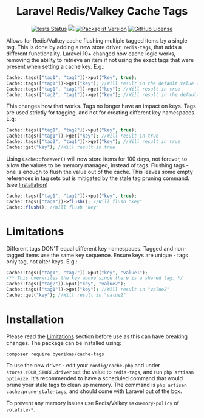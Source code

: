 <h1 align="center">Laravel Redis/Valkey Cache Tags</h1>

<p align="center">
  <a href="https://github.com/byErikas/cache-tags/actions"><img src="https://github.com/byErikas/cache-tags/actions/workflows/tests.yml/badge.svg" alt="tests Status"></a>
  <a href="https://codecov.io/gh/byErikas/cache-tags"><img src="https://codecov.io/gh/byErikas/cache-tags/graph/badge.svg?token=Y7F8CZFISH"/></a>
  <a href="https://packagist.org/packages/byerikas/cache-tags"><img src="https://img.shields.io/packagist/v/byerikas/cache-tags" alt="Packagist Version"></a>
  <a href="https://github.com/byErikas/cache-tags/blob/main/LICENSE"><img src="https://img.shields.io/github/license/byerikas/cache-tags" alt="GitHub License"></a>
</p>

Allows for Redis/Valkey cache flushing multiple tagged items by a single tag. 
This is done by adding a new store driver, `redis-tags`, that adds a different functionality.
Laravel 10+ changed how cache logic works, removing the ability to retrieve an item if not using the exact tags that were present when setting a cache key. E.g.:
```php
Cache::tags(["tag1", "tag2"])->put("key", true);
Cache::tags(["tag1"])->get("key"); //Will result in the default value (null)
Cache::tags(["tag1", "tag2"])->get("key"); //Will result in true
Cache::tags(["tag2", "tag1"])->get("key"); //Will result in the default value (null)
```
This changes how that works. Tags no longer have an impact on keys. Tags are used strictly for tagging, and not for creating different key namespaces. E.g:
```php
Cache::tags(["tag1", "tag2"])->put("key", true);
Cache::tags(["tag1"])->get("key"); //Will result in true
Cache::tags(["tag2", "tag1"])->get("key"); //Will result in true
Cache::get("key"); //Will result in true
```
Using `Cache::forever()` will now store items for 100 days, not forever, to allow the values to be memory managed, instead of tags.
Flushing tags - one is enough to flush the value out of the cache. This leaves some empty references in tag sets but is mitigated by the stale tag pruning command. (see [Installation](#installation))
```php
Cache::tags(["tag1", "tag2"])->put("key", true);
Cache::tags(["tag1"])->flush(); //Will flush "key"
Cache::flush(); //Will flush "key"
```

# Limitations
Different tags DON'T equal different key namespaces. Tagged and non-tagged items use the same key sequence. Ensure keys are unique - tags only tag, not alter keys.  E.g.:
```php
Cache::tags(["tag1", "tag2"])->put("key", "value1");
/** This overwrites the key above since there is a shared tag. */
Cache::tags(["tag2"])->put("key", "value2");
Cache::tags(["tag1"])->get("key"); //Will result in "value2"
Cache::get("key"); //Will result in "value2"
```

# Installation
Please read the [Limitations](#limitations) section before use as this can have breaking changes.
The package can be installed using:
```
composer require byerikas/cache-tags
```
To use the new driver - edit your `config/cache.php` and under `stores.YOUR_STORE.driver` set the value to `redis-tags`, and run `php artisan optimize`.
It's recommended to have a scheduled command that would prune your stale tags to clean up memory. The command is `php artisan cache:prune-stale-tags`, and should come with Laravel out of the box.

To prevent any memory issues use Redis/Valkey `maxmemory-policy` of `volatile-*`.
